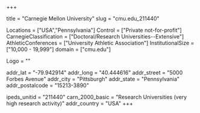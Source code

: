 
+++

title = "Carnegie Mellon University"
slug = "cmu.edu_211440"

Locations = ["USA","Pennsylvania"]
Control = ["Private not-for-profit"]
CarnegieClassification = ["Doctoral/Research Universities--Extensive"]
AthleticConferences = ["University Athletic Association"]
InstitutionalSize = ["10,000 - 19,999"]
domain = ["cmu.edu"]

Logo = ""

addr_lat = "-79.942914"
addr_long = "40.444616"
addr_street = "5000 Forbes Avenue"
addr_city = "Pittsburgh"
addr_state = "Pennsylvania"
addr_postalcode = "15213-3890"

ipeds_unitid = "211440"
carn_2000_basic = "Research Universities (very high research activity)"
addr_country = "USA"
+++
    
